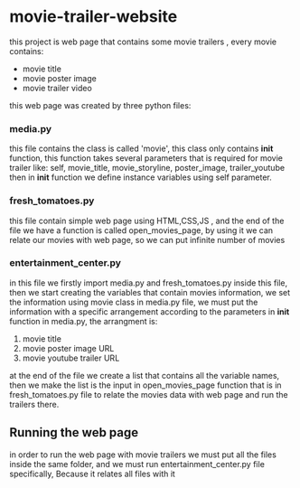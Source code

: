# movie-trailer-website
this project is web page that contains some movie trailers , every movie contains:
* movie title
* movie poster image
* movie trailer video

this web page was created by three python files:

### media.py
this file contains the class is called 'movie', this class only contains __init__ function, this function takes several parameters that is required for
movie trailer like: self, movie_title, movie_storyline, poster_image, trailer_youtube
then in __init__ function we define instance variables using self parameter.

### fresh_tomatoes.py
this file contain simple web page using HTML,CSS,JS , and the end of the file we have a function is called open_movies_page, by using it we can relate
our movies with web page, so we can put infinite number of movies

### entertainment_center.py
in this file we firstly import media.py and fresh_tomatoes.py inside this file, then we start creating the variables that contain movies information,
we set the information using movie class in media.py file, we must put the information with a specific arrangement according to the parameters in __init__
function in media.py, the arrangment is:
1. movie title
2. movie poster image URL
3. movie youtube trailer URL

at the end of the file we create a list that contains all the variable names, then we make the list is the input in open_movies_page function that is in fresh_tomatoes.py
file to relate the movies data with web page and run the trailers there.

## Running the web page
in order to run the web page with movie trailers we must put all the files inside the same folder, and we must run entertainment_center.py file specifically, Because it
relates all files with it
